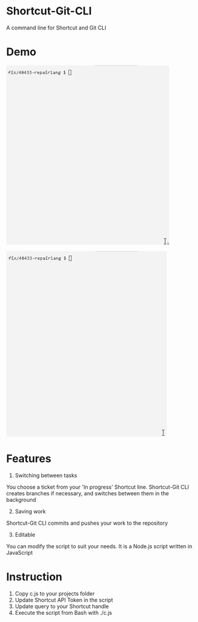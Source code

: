 # Shortcut-Git-CLI
A command line for Shortcut and Git CLI

# Demo

![](https://github.com/tomaszs/Shortcut-Git-CLI/blob/main/save.gif?raw=true)

![](https://github.com/tomaszs/Shortcut-Git-CLI/blob/main/switch.gif?raw=true)

# Features

1. Switching between tasks

You choose a ticket from your 'In progress' Shortcut line.
Shortcut-Git CLI creates branches if necessary, and switches between them in the background

2. Saving work

Shortcut-Git CLI commits and pushes your work to the repository

3. Editable

You can modify the script to suit your needs. It is a Node.js script written in JavaScript

# Instruction

1) Copy c.js to your projects folder
2) Update Shortcut API Token in the script
3) Update query to your Shortcut handle
4) Execute the script from Bash with ./c.js
